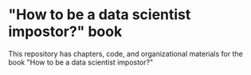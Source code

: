 # "How to be a data scientist impostor?" book

This repository has chapters, code, and organizational materials for the book "How to be a data scientist impostor?"

